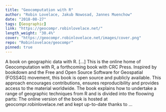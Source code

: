 ```yaml
---
title: "Geocomputation with R"
author: "Robin Lovelace, Jakub Nowosad, Jannes Muenchow"
date: "2018-08-27"
tags: [Geographic]
link: "https://geocompr.robinlovelace.net/"
length_weight: "30.4%"
cover: "https://geocompr.robinlovelace.net/images/cover.png"
repo: "Robinlovelace/geocompr"
pinned: true
---
```


A book on geographic data with R. [...] This is the online home of Geocomputation with R, a forthcoming book with CRC Press. Inspired by bookdown and the Free and Open Source Software for Geospatial (FOSS4G) movement, this book is open source and publicly available.
This approach encourages contributions, ensures reproducibility and provides access to the material worldwide. The book explains how to undertake a range of geographic techniques from R and is divided into the floowing parts: The online version of the book is hosted at geocompr.robinlovelace.net and kept up-to-date thanks to ...
